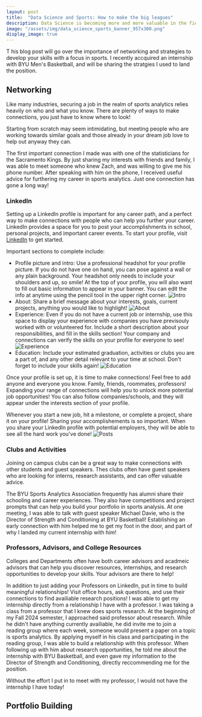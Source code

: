 ```yaml
---
layout: post
title:  "Data Science and Sports: How to make the big leagues"
description: Data Science is becoming more and more valuable in the field of sports, from front office decisions on trade and team building, to strength and conditioning technologies being continually developed across all fields. 
image: "/assets/img/data_science_sports_banner_957x300.png"
display_image: true
---
```


<p class="intro"><span class="dropcap">T</span> his blog post will go over the importance of networking and strategies to develop your skills with a focus in sports. I recently accquired an internship with BYU Men's Basketball, and will be sharing the stratgies I used to land the position.</p>

## Networking
Like many industries, securing a job in the realm of sports analytics relies heavily on who and what you know. There are plenty of ways to make connections, you just have to know where to look!

Starting from scratch may seem intimidating, but meeting people who are working towards similar goals and those already in your dream job love to help out anyway they can. 

The first important connection I made was with one of the statisticians for the Sacramento Kings. By just sharing my interests with friends and family, I was able to meet someone who knew Zach, and was willing to give me his phone number. After speaking with him on the phone, I received useful advice for furthering my career in sports analytics. Just one connection has gone a long way!

### LinkedIn

Setting up a LinkedIn profile is important for any career path, and a perfect way to make connections with people who can help you further your career. LinkedIn provides a space for you to post your accomplishments in school, personal projects, and important career events. To start your profile, visit <a href="www.linkedin.com" target="_blank">LinkedIn</a> to get started. 

Important sections to complete include:
- Profile picture and intro: Use a professional headshot for your profile picture. If you do not have one on hand, you can pose against a wall or any plain background. Your headshot only needs to include your shoulders and up, so smile! At the top of your profile, you will also want to fill out basic information to appear in your banner. You can edit the info at anytime using the pencil tool in the upper right corner.
![Intro](https://mfaulconer.github.io/Stat386-Blog/assets/img/LinkedInIntro.png)
- About: Share a brief message about your interests, goals, current projects, anything you would like to highlight!
![About](https://mfaulconer.github.io/Stat386-Blog/assets/img/LinkedInAbout.png)
- Experience: Even if you do not have a current job or internship, use this space to display your experience with companies you have previsouly worked with or volunteered for. Include a short description about your responsibilities, and fill in the skills section! Your company and connections can verify the skills on your profile for everyone to see!
![Experience](https://mfaulconer.github.io/Stat386-Blog/assets/img/LinkedInExperience.png)
- Education: Include your estimated graduation, activities or clubs you are a part of, and any other detail relevant to your time at school. Don't forget to include your skills again!
![Education](https://mfaulconer.github.io/Stat386-Blog/assets/img/LinkedInEducation.png)

Once your profile is set up, it is time to make connections! Feel free to add anyone and everyone you know. Family, friends, roommates, professors! Expanding your range of connections will help you to unlock more potential job opportunities! You can also follow companies/schools, and they will appear under the interests section of your profile.

Whenever you start a new job, hit a milestone, or complete a project, share it on your profile! Sharing your accomplishements is so important. When you share your LinkedIn profile with potential employers, they will be able to see all the hard work you've done!
![Posts](https://mfaulconer.github.io/Stat386-Blog/assets/img/LinkedInPosts.png)

### Clubs and Activities
Joining on campus clubs can be a great way to make connections with other students and guest speakers. Thes clubs often have guest speakers who are looking for interns, research assistants, and can offer valuable advice. 

The BYU Sports Analytics Association frequently has alumni share their schooling and career experiences. They also have competitions and project prompts that can help you build your portfolio in sports analysis. At one meeting, I was able to talk with guest speaker Michael Davie, who is the Director of Strength and Conditioning at BYU Basketball! Establishing an early connection with him helped me to get my foot in the door, and part of why I landed my current internship with him!

### Professors, Advisors, and College Resources
Colleges and Departments often have both career advisors and acadmeic advisors that can help you discover resources, internships, and research opportunities to develop your skills. Your advisors are there to help!

In addition to just adding your Professors on LinkedIn, put in time to build meaningful relationships! Visit office hours, ask questions, and use their connections to find availiable research positions! I was able to get my internship directly from a relationship I have with a professor. I was taking a class from a professor that I knew does sports research. At the beginning of my Fall 2024 semester, I approached said professor about research. While he didn't have anything currently availiable, he did invite me to join a reading group where each week, someone would present a paper on a topic is sports analytics. By applying myself in his class and participating in the reading group, I was able to build a relationship with this professor. When following up with him about research opportunities, he told me about the internship with BYU Basketball, and even gave my information to the Director of Strength and Conditioning, directly reccommending me for the position. 

Without the effort I put in to meet with my professor, I would not have the internship I have today!

## Portfolio Building 
